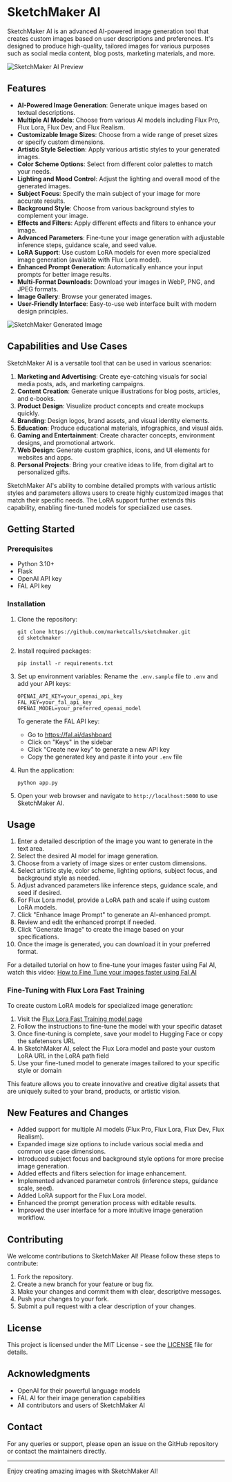 # SketchMaker AI

SketchMaker AI is an advanced AI-powered image generation tool that creates custom images based on user descriptions and preferences. It's designed to produce high-quality, tailored images for various purposes such as social media content, blog posts, marketing materials, and more.

![SketchMaker AI Preview](https://www.marketcalls.in/wp-content/uploads/2024/08/SketchMaker-v2.png)

## Features

- **AI-Powered Image Generation**: Generate unique images based on textual descriptions.
- **Multiple AI Models**: Choose from various AI models including Flux Pro, Flux Lora, Flux Dev, and Flux Realism.
- **Customizable Image Sizes**: Choose from a wide range of preset sizes or specify custom dimensions.
- **Artistic Style Selection**: Apply various artistic styles to your generated images.
- **Color Scheme Options**: Select from different color palettes to match your needs.
- **Lighting and Mood Control**: Adjust the lighting and overall mood of the generated images.
- **Subject Focus**: Specify the main subject of your image for more accurate results.
- **Background Style**: Choose from various background styles to complement your image.
- **Effects and Filters**: Apply different effects and filters to enhance your image.
- **Advanced Parameters**: Fine-tune your image generation with adjustable inference steps, guidance scale, and seed value.
- **LoRA Support**: Use custom LoRA models for even more specialized image generation (available with Flux Lora model).
- **Enhanced Prompt Generation**: Automatically enhance your input prompts for better image results.
- **Multi-Format Downloads**: Download your images in WebP, PNG, and JPEG formats.
- **Image Gallery**: Browse your generated images.
- **User-Friendly Interface**: Easy-to-use web interface built with modern design principles.

![SketchMaker Generated Image](https://www.marketcalls.in/wp-content/uploads/2024/08/Traders-Reading-News-and-Freaking-out.png)

## Capabilities and Use Cases

SketchMaker AI is a versatile tool that can be used in various scenarios:

1. **Marketing and Advertising**: Create eye-catching visuals for social media posts, ads, and marketing campaigns.
2. **Content Creation**: Generate unique illustrations for blog posts, articles, and e-books.
3. **Product Design**: Visualize product concepts and create mockups quickly.
4. **Branding**: Design logos, brand assets, and visual identity elements.
5. **Education**: Produce educational materials, infographics, and visual aids.
6. **Gaming and Entertainment**: Create character concepts, environment designs, and promotional artwork.
7. **Web Design**: Generate custom graphics, icons, and UI elements for websites and apps.
8. **Personal Projects**: Bring your creative ideas to life, from digital art to personalized gifts.

SketchMaker AI's ability to combine detailed prompts with various artistic styles and parameters allows users to create highly customized images that match their specific needs. The LoRA support further extends this capability, enabling fine-tuned models for specialized use cases.

## Getting Started

### Prerequisites

- Python 3.10+
- Flask
- OpenAI API key
- FAL API key

### Installation

1. Clone the repository:
   ```
   git clone https://github.com/marketcalls/sketchmaker.git
   cd sketchmaker
   ```

2. Install required packages:
   ```
   pip install -r requirements.txt
   ```

3. Set up environment variables:
   Rename the `.env.sample` file to `.env` and add your API keys:
   ```
   OPENAI_API_KEY=your_openai_api_key
   FAL_KEY=your_fal_api_key
   OPENAI_MODEL=your_preferred_openai_model
   ```

   To generate the FAL API key:
   - Go to https://fal.ai/dashboard
   - Click on "Keys" in the sidebar
   - Click "Create new key" to generate a new API key
   - Copy the generated key and paste it into your `.env` file

4. Run the application:
   ```
   python app.py
   ```

5. Open your web browser and navigate to `http://localhost:5000` to use SketchMaker AI.

## Usage

1. Enter a detailed description of the image you want to generate in the text area.
2. Select the desired AI model for image generation.
3. Choose from a variety of image sizes or enter custom dimensions.
4. Select artistic style, color scheme, lighting options, subject focus, and background style as needed.
5. Adjust advanced parameters like inference steps, guidance scale, and seed if desired.
6. For Flux Lora model, provide a LoRA path and scale if using custom LoRA models.
7. Click "Enhance Image Prompt" to generate an AI-enhanced prompt.
8. Review and edit the enhanced prompt if needed.
9. Click "Generate Image" to create the image based on your specifications.
10. Once the image is generated, you can download it in your preferred format.

For a detailed tutorial on how to fine-tune your images faster using Fal AI, watch this video:
[How to Fine Tune your images faster using Fal AI](https://www.youtube.com/watch?v=rKs2o1gBw3Y)

### Fine-Tuning with Flux Lora Fast Training

To create custom LoRA models for specialized image generation:

1. Visit the [Flux Lora Fast Training model page](https://fal.ai/models/fal-ai/flux-lora-fast-training)
2. Follow the instructions to fine-tune the model with your specific dataset
3. Once fine-tuning is complete, save your model to Hugging Face or copy the safetensors URL
4. In SketchMaker AI, select the Flux Lora model and paste your custom LoRA URL in the LoRA path field
5. Use your fine-tuned model to generate images tailored to your specific style or domain

This feature allows you to create innovative and creative digital assets that are uniquely suited to your brand, products, or artistic vision.

## New Features and Changes

- Added support for multiple AI models (Flux Pro, Flux Lora, Flux Dev, Flux Realism).
- Expanded image size options to include various social media and common use case dimensions.
- Introduced subject focus and background style options for more precise image generation.
- Added effects and filters selection for image enhancement.
- Implemented advanced parameter controls (inference steps, guidance scale, seed).
- Added LoRA support for the Flux Lora model.
- Enhanced the prompt generation process with editable results.
- Improved the user interface for a more intuitive image generation workflow.

## Contributing

We welcome contributions to SketchMaker AI! Please follow these steps to contribute:

1. Fork the repository.
2. Create a new branch for your feature or bug fix.
3. Make your changes and commit them with clear, descriptive messages.
4. Push your changes to your fork.
5. Submit a pull request with a clear description of your changes.

## License

This project is licensed under the MIT License - see the [LICENSE](LICENSE) file for details.

## Acknowledgments

- OpenAI for their powerful language models
- FAL AI for their image generation capabilities
- All contributors and users of SketchMaker AI

## Contact

For any queries or support, please open an issue on the GitHub repository or contact the maintainers directly.

---

Enjoy creating amazing images with SketchMaker AI!
